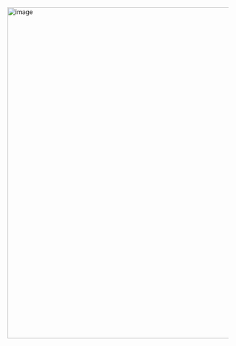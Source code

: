 <img width="1918" height="752" alt="image" src="https://github.com/user-attachments/assets/6417212b-0643-4bb1-8970-10c49d356c7c" />
